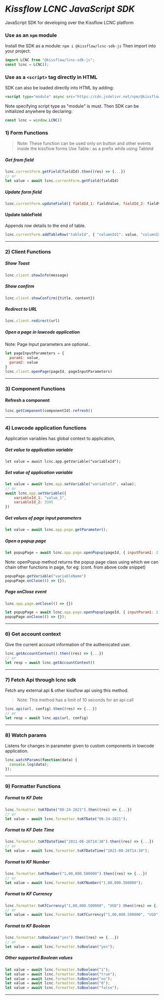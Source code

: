 # _Kissflow LCNC JavaScript SDK_
JavaScript SDK for developing over the Kissflow LCNC platform

### Use as an `npm` module
Install the SDK as a module:
`npm i @kissflow/lcnc-sdk-js`
Then import into your project:
```js
import LCNC from "@kissflow/lcnc-sdk-js";
const lcnc = LCNC();
```

### Use as a `<script>` tag directly in HTML
SDK can also be loaded directly into HTML by adding:
```html
<script type="module" async src="https://cdn.jsdelivr.net/npm/@kissflow/lcnc-sdk-js@1/dist/lcnc.sdk.min.js"></script>
```
Note specifying script type as "module" is must.
Then SDK can be initialized anywhere by declaring:

```js
const lcnc = window.LCNC()
```

### 1) Form Functions
> Note: These function can be used only on button and other events inside the kissflow forms
> Use Table:: as a prefix while using TableId
##### Get from field
```js
lcnc.currentForm.getField(fieldId).then((res) => {...})
// or  
let value = await lcnc.currentForm.getField(fieldId)
```
##### Update form field
```js
lcnc.currentForm.updateField({ fieldId_1: fieldValue, fieldId_2: fieldValue })
```
#### Update tableField
Appends row details to the end of table.
```js
lcnc.currentForm.addTableRow("tableId", { "columnId1": value, "columnId2": value })
```
------------------------------
### 2) Client Functions
##### Show Toast
```js
lcnc.client.showInfo(message)
```
##### Show confirm
```js
lcnc.client.showConfirm({title, content})
```
##### Redirect to URL
```js
lcnc.client.redirect(url)
```
##### Open a page in lowcode application
Note: Page Input parameters are optional..
```js
let pageInputParameters = {
  param1: value,
  param2: value
}
lcnc.client.openPage(pageId, pageInputParameters)
```
------------------------------
### 3) Component Functions
#### Refresh a component
```js
lcnc.getComponent(componentId).refresh()
```
--------------------------------

### 4) Lowcode application functions
Application variables has global context to application, 
##### Get value to application variable
```
let value = await lcnc.app.getVariable("variableId");
```
##### Set value of application variable
```js
let value = await lcnc.app.setVariable("variableId", value);
// or
await lcnc.app.setVariable({
    variableId_1: "value_1",
    variableId_2: 3345
})
```
##### Get values of page input parameters
```js
let value = await lcnc.app.page.getParameter();
```
##### Open a popup page 
```js
let popupPage = await lcnc.app.page.openPopup(pageId, { inputParam1: 2 }, { w: 50; h: 50 }) 
```
Note: openPopup method returns the popup page class using which we can chain other functions in page, for eg: (cont. from above code snippet)
```js
popupPage.getVariable("variableName")
popupPage.onClose(() => {});
```
##### Page onClose event
```js
lcnc.app.page.onClose(() => {})
```
<!-- or -->
```js
let popupPage = await lcnc.app.page.openPopup(pageId, { inputParam1: 2 }, { w: 50; h: 50 }) 
popupPage.onClose(() => {});
```
------------------------------

### 6) Get account context
Give the current account information of the authenicated user.
```js
lcnc.getAccountContext().then((res) => {...})
// or
let resp = await lcnc.getAccountContext()
```
------------------------------

### 7) Fetch Api through lcnc sdk
Fetch any external api & other kissflow api using this method.
> Note: This method has a limit of 10 seconds for an api call
```js
lcnc.api(url, config).then((res) => {...})
// or
let resp = await lcnc.api(url, config)
```
------------------------------

### 8) Watch params
Listens for changes in parameter given to custom components in lowcode application.
```js
lcnc.watchParams(function(data) {
  console.log(data);
});
```
------------------------------

### 9) Formatter Functions
##### Format to KF Date
```js
lcnc.formatter.toKfDate("08-24-2021").then((res) => {...})
// or  
let value = await lcnc.formatter.toKfDate("08-24-2021");
```
##### Format to KF Date Time
```js
lcnc.formatter.toKfDateTime("2021-08-26T14:30").then((res) => {...})
// or  
let value = await lcnc.formatter.toKfDateTime("2021-08-26T14:30");
```
##### Format to KF Number
```js
lcnc.formatter.toKfNumber("1,00,000.500000").then((res) => {...})
// or  
let value = await lcnc.formatter.toKfNumber("1,00,000.500000");
```
##### Format to KF Currency
```js
lcnc.formatter.toKfCurrency("1,00,000.500000", "USD").then((res) => {...})
// or  
let value = await lcnc.formatter.toKfCurrency("1,00,000.500000", "USD");
```
##### Format to KF Boolean
```js
lcnc.formatter.toBoolean("yes").then((res) => {...})
// or  
let value = await lcnc.formatter.toBoolean("yes");
```
##### Other supported Boolean values
```js
let value = await lcnc.formatter.toBoolean("1");
let value = await lcnc.formatter.toBoolean("true");
let value = await lcnc.formatter.toBoolean("no");
let value = await lcnc.formatter.toBoolean("0");
let value = await lcnc.formatter.toBoolean("false");
```
------------------------------
